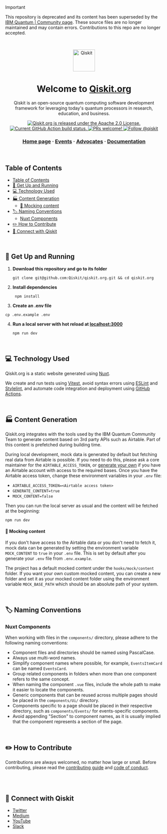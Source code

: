 > [!IMPORTANT]
> This repository is deprecated and its content has been superseded by the [IBM Quantum | Community page](https://ibm.com/quantum/community). These source files are no longer maintained and may contain errors. Contributions to this repo are no longer accepted.

<br/>

<p align="center">
  <a href="https://qiskit.org/">
    <img alt="Qiskit" src="https://qiskit.org/images/qiskit-logo.png" width="70" />
  </a>
</p>

<h1 align="center">
  Welcome to <a href="https://qiskit.org">Qiskit.org</a>
</h1>
<p align="center">
Qiskit is an open-source quantum computing software development framework for leveraging today's quantum processors in research, education, and business.
</p>
<p align="center">
  <a href="https://github.com/Qiskit/qiskit.org/blob/main/LICENSE.txt">
    <img src="https://img.shields.io/badge/License-Apache%202.0-blue.svg" alt="Qiskit.org is released under the Apache 2.0 License." />
  </a>
  <a href="https://github.com/Qiskit/qiskit.org/actions">
    <img src="https://github.com/Qiskit/qiskit.org/workflows/build%20and%20deploy/badge.svg?branch=main" alt="Current GitHub Action build status." />
  </a>
  <a href="https://github.com/Qiskit/qiskit.org/blob/main/CONTRIBUTING.rst">
    <img src="https://img.shields.io/badge/PRs-welcome-brightgreen.svg" alt="PRs welcome!" />
  </a>
  <a href="https://twitter.com/intent/follow?screen_name=qiskit">
    <img src="https://img.shields.io/twitter/follow/qiskit.svg?label=Follow%20@qiskit" alt="Follow @qiskit" />
  </a>
</p>

<h3 align="center">
  <a href="https://qiskit.org/">Home page</a>
  <span> · </span>
  <a href="https://qiskit.org/events/">Events</a>  
  <span> · </span>
  <a href="https://qiskit.org/advocates/">Advocates</a>
  <span> · </span>
  <a href="https://qiskit.org/documentation/">Documentation</a>
</h3>

<br/>

## Table of Contents

- [Table of Contents](#table-of-contents)
- [🚀 Get Up and Running](#-get-up-and-running)
- [💻 Technology Used](#-technology-used)
- [🏭 Content Generation](#-content-generation)
  - [🥸 Mocking content](#-mocking-content)
- [🏷️ Naming Conventions](#️-naming-conventions)
  - [Nuxt Components](#nuxt-components)
- [✏️ How to Contribute](#️-how-to-contribute)
- [🔗 Connect with Qiskit](#-connect-with-qiskit)

<br/>

## 🚀 Get Up and Running

1. **Download this repository and go to its folder**

   ```shell
   git clone git@github.com:Qiskit/qiskit.org.git && cd qiskit.org
   ```

2. **Install dependencies**

   ```shell
    npm install
   ```

3. **Create an .env file**

```shell
cp .env.example .env
```

4. **Run a local server with hot reload at [localhost:3000](localhost:3000)**

   ```shell
   npm run dev
   ```

<br/>

## 💻 Technology Used

Qiskit.org is a static website generated using [Nuxt](https://nuxt.com/).

We create and run tests using [Vitest](https://vitest.dev/), avoid syntax errors using [ESLint](https://eslint.org/) and [Stylelint](https://stylelint.io/), and automate code integration and deployment using [GitHub Actions](https://github.com/features/actions).

<br/>

## 🏭 Content Generation

Qiskit.org integrates with the tools used by the IBM Quantum Community Team to generate content based on 3rd party APIs such as Airtable. Part of this content is prefetched during building time.

During local development, mock data is generated by default but fetching real data from Airtable is possible. If you need to do this, please ask a core maintainer for the `AIRTABLE_ACCESS_TOKEN`, or [generate your own](https://airtable.com/developers/web/guides/personal-access-tokens) if you have an Airtable account with access to the required bases. Once you have the Airtable access token, change these environment variables in your `.env` file:

- `AIRTABLE_ACCESS_TOKEN=<Airtable access token>`
- `GENERATE_CONTENT=true`
- `MOCK_CONTENT=false`

Then you can run the local server as usual and the content will be fetched at the beginning:

```shell
npm run dev
```

#### 🥸 Mocking content

If you don't have access to the Airtable data or you don't need to fetch it, mock data can be generated by setting the environment variable `MOCK_CONTENT` to `true` in your `.env` file. This is set by default after you generate your `.env` file from `.env.example`.

The project has a default mocked content under the `hooks/mock/content` folder. If you want your own custom mocked content, you can create a new folder and set it as your mocked content folder using the environment variable `MOCK_BASE_PATH` which should be an absolute path of your system.

<br/>

## 🏷️ Naming Conventions

### Nuxt Components

When working with files in the `components/` directory, please adhere to the following naming conventions:

- Component files and directories should be named using PascalCase.
- Always use multi-word names.
- Simplify component names where possible, for example, `EventsItemCard` can be named `EventsCard`.
- Group related components in folders when more than one component refers to the same concept.
- When naming the component `.vue` files, include the whole path to make it easier to locate the components.
- Generic components that can be reused across multiple pages should be placed in the `components/Ui/` directory.
- Components specific to a page should be placed in their respective directory, such as `components/Events/` for events-specific components.
- Avoid appending "Section" to component names, as it is usually implied that the component represents a section of the page.

<br/>

## ✏️ How to Contribute

Contributions are always welcomed, no matter how large or small. Before contributing, please read the [contributing guide](CONTRIBUTING.md) and [code of conduct](CODE_OF_CONDUCT.md).

<br/>

<br/>

## 🔗 Connect with Qiskit

- [Twitter](https://twitter.com/qiskit)
- [Medium](https://medium.com/Qiskit)
- [YouTube](https://www.youtube.com/Qiskit)
- [Slack](https://qisk.it/join-slack)
